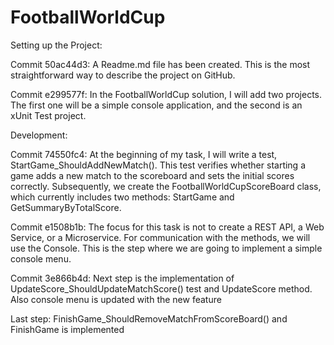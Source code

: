 # FootballWorldCup

Setting up the Project:

Commit 50ac44d3: A Readme.md file has been created. This is the most straightforward way to describe the project on GitHub.

Commit e299577f: In the FootballWorldCup solution, I will add two projects. The first one will be a simple console application, and the second is an xUnit Test project.


Development:

Commit 74550fc4: At the beginning of my task, I will write a test, StartGame_ShouldAddNewMatch(). This test verifies whether starting a game adds a new match to the scoreboard and sets the initial scores correctly. Subsequently, we create the FootballWorldCupScoreBoard class, which currently includes two methods: StartGame and GetSummaryByTotalScore.

Commit e1508b1b:
The focus for this task is not to create a REST API, a Web Service, or a Microservice. For communication with the methods, we will use the Console. This is the step where we are going to implement a simple console menu.

Commit 3e866b4d:
Next step is the implementation of UpdateScore_ShouldUpdateMatchScore() test and UpdateScore method. Also console menu is updated with the new feature

Last step:
FinishGame_ShouldRemoveMatchFromScoreBoard() and FinishGame is implemented